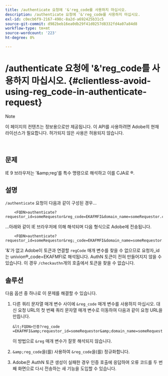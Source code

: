 ```yaml
---
title: /authenticate 요청에 '&'reg_code를 사용하지 마십시오.
description: /authenticate 요청에 '&'reg_code를 사용하지 마십시오.
exl-id: c0ecb6f9-2167-498c-8a2d-a692425b31c5
source-git-commit: d982beb16ea0db29f41d0257d8332fd4a07a84d8
workflow-type: tm+mt
source-wordcount: '223'
ht-degree: 0%

---
```


# /authenticate 요청에 &#39;&amp;&#39;reg_code를 사용하지 마십시오. {#clientless-avoid-using-reg_code-in-authenticate-request}

>[!NOTE]
>
>이 페이지의 컨텐츠는 정보용으로만 제공됩니다. 이 API를 사용하려면 Adobe의 현재 라이선스가 필요합니다. 허가되지 않은 사용은 허용되지 않습니다.

</br>



## 문제

IE 9 브라우저는 &#39;\&amp;reg&#39;를 특수 명령으로 해석하고 이를 CJA로 ®.

## 설명

`/authenticate` 요청이 다음과 같이 구성된 경우...


```
    <FQDN>authenticate? requestor_id=someRequestor&reg_code=EKAFMFI&domain_name=someRequestor.com&noflash=true&mso_id=someMvpd&redirect_url=someRequestor.redirect.url.html
```


...아래와 같이 IE 브라우저에 의해 해석되며 다음 형식으로 Adobe에 전송됩니다.


```
    <FQDN>authenticate?requestor_id=someRequestor&reg;_code=EKAFMFI&domain_name=someRequestor.com&noflash=true&mso_id=someMvpd&redirect_url=someRequestor.redirect.url.html
```


&#39;&amp;&#39;가 없고 Adobe이 토큰과 연결할 `regCode` 매개 변수를 찾을 수 없으므로 요청자\_id는 univion®\_code=EKAFMFI로 해석됩니다.  AuthN 토큰이 전혀 만들어지지 않을 수 있습니다. 이 경우 `/checkauthn`개의 호출에서 토큰을 찾을 수 없습니다.



## 솔루션

다음 옵션 중 하나로 이 문제를 해결할 수 있습니다.

1. 다른 쿼리 문자열 매개 변수 사이에 `&reg_code` 매개 변수를 사용하지 마십시오.  대신 요청 URL의 첫 번째 쿼리 문자열 매개 변수로 이동하여 다음과 같이 요청 URL을 만듭니다.


       &lt;FQDN>인증?reg_code =EKAFMFI&amp;requestor_id=someRequestor&amp;domain_name=someRequestor.com&amp;noflash=true&amp;mso_id=someMvpd&amp;redirect_url=someRequestor.redirect.url.html
   

   이 방법으로 `&reg` 매개 변수가 잘못 해석되지 않습니다.

1. `&amp;reg_code`을(를) 사용하여 `&reg_code`을(를) 정규화합니다.

1. Adobe은 AuthN 토큰 생성이 실패한 경우 인증 호출에 응답하여 오류 코드를 두 번째 화면으로 다시 전송하는 새 기능을 도입할 수 있습니다.

